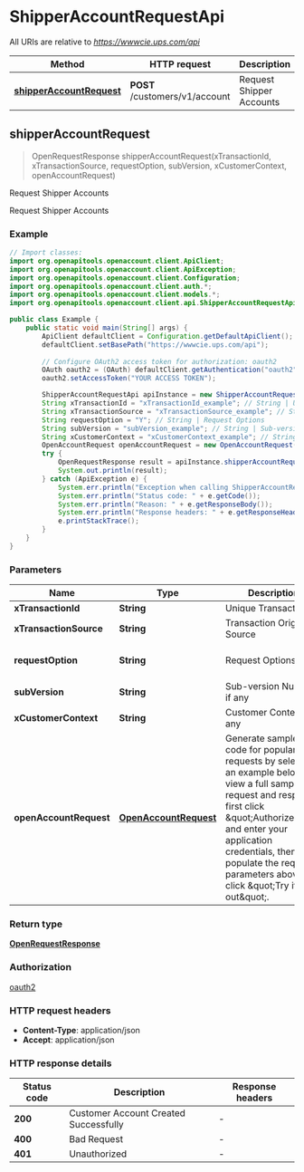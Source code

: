 # ShipperAccountRequestApi

All URIs are relative to *https://wwwcie.ups.com/api*

| Method | HTTP request | Description |
|------------- | ------------- | -------------|
| [**shipperAccountRequest**](ShipperAccountRequestApi.md#shipperAccountRequest) | **POST** /customers/v1/account | Request Shipper Accounts |



## shipperAccountRequest

> OpenRequestResponse shipperAccountRequest(xTransactionId, xTransactionSource, requestOption, subVersion, xCustomerContext, openAccountRequest)

Request Shipper Accounts

Request Shipper Accounts

### Example

```java
// Import classes:
import org.openapitools.openaccount.client.ApiClient;
import org.openapitools.openaccount.client.ApiException;
import org.openapitools.openaccount.client.Configuration;
import org.openapitools.openaccount.client.auth.*;
import org.openapitools.openaccount.client.models.*;
import org.openapitools.openaccount.client.api.ShipperAccountRequestApi;

public class Example {
    public static void main(String[] args) {
        ApiClient defaultClient = Configuration.getDefaultApiClient();
        defaultClient.setBasePath("https://wwwcie.ups.com/api");
        
        // Configure OAuth2 access token for authorization: oauth2
        OAuth oauth2 = (OAuth) defaultClient.getAuthentication("oauth2");
        oauth2.setAccessToken("YOUR ACCESS TOKEN");

        ShipperAccountRequestApi apiInstance = new ShipperAccountRequestApi(defaultClient);
        String xTransactionId = "xTransactionId_example"; // String | Unique Transaction Id
        String xTransactionSource = "xTransactionSource_example"; // String | Transaction Origin Source
        String requestOption = "Y"; // String | Request Options
        String subVersion = "subVersion_example"; // String | Sub-version Number if any
        String xCustomerContext = "xCustomerContext_example"; // String | Customer Context if any
        OpenAccountRequest openAccountRequest = new OpenAccountRequest(); // OpenAccountRequest | Generate sample code for popular API requests by selecting an example below. To view a full sample request and response, first click \"Authorize\" and enter your application credentials, then populate the required parameters above and click \"Try it out\".
        try {
            OpenRequestResponse result = apiInstance.shipperAccountRequest(xTransactionId, xTransactionSource, requestOption, subVersion, xCustomerContext, openAccountRequest);
            System.out.println(result);
        } catch (ApiException e) {
            System.err.println("Exception when calling ShipperAccountRequestApi#shipperAccountRequest");
            System.err.println("Status code: " + e.getCode());
            System.err.println("Reason: " + e.getResponseBody());
            System.err.println("Response headers: " + e.getResponseHeaders());
            e.printStackTrace();
        }
    }
}
```

### Parameters


| Name | Type | Description  | Notes |
|------------- | ------------- | ------------- | -------------|
| **xTransactionId** | **String**| Unique Transaction Id | [optional] |
| **xTransactionSource** | **String**| Transaction Origin Source | [optional] |
| **requestOption** | **String**| Request Options | [optional] [enum: Y, N] |
| **subVersion** | **String**| Sub-version Number if any | [optional] |
| **xCustomerContext** | **String**| Customer Context if any | [optional] |
| **openAccountRequest** | [**OpenAccountRequest**](OpenAccountRequest.md)| Generate sample code for popular API requests by selecting an example below. To view a full sample request and response, first click \&quot;Authorize\&quot; and enter your application credentials, then populate the required parameters above and click \&quot;Try it out\&quot;. | [optional] |

### Return type

[**OpenRequestResponse**](OpenRequestResponse.md)

### Authorization

[oauth2](../README.md#oauth2)

### HTTP request headers

- **Content-Type**: application/json
- **Accept**: application/json


### HTTP response details
| Status code | Description | Response headers |
|-------------|-------------|------------------|
| **200** | Customer Account Created Successfully |  -  |
| **400** | Bad Request |  -  |
| **401** | Unauthorized |  -  |

